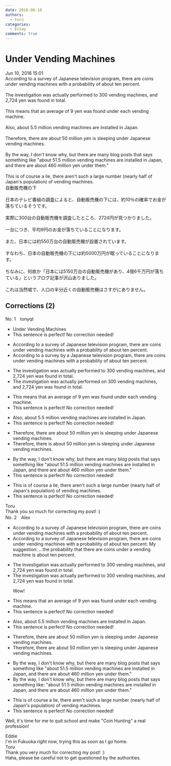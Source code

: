 ```yaml
---
date: 2016-06-10
authors:
  - toru
categories:
  - Essay
comments: true
---
```


# Under Vending Machines
<div class="date">Jun 10, 2016 15:01</div>
<div id="post"><div id="body_show_ori">
According to a survey of Japanese television program, there are coins under vending machines with a probability of about ten percent.<br/><br/>The investigation was actually performed to 300 vending machines, and 2,724 yen was found in total.<br/><br/>This means that an average of 9 yen was found under each vending machine.<br/><br/>Also, about 5.5 million vending machines are installed in Japan.<br/><br/>Therefore, there are about 50 million yen is sleeping under Japanese vending machines.<br/><br/>By the way, I don't know why, but there are many blog posts that says something like "about 51.5 million vending machines are installed in Japan, and there are about 460 million yen under them."<br/><br/>This is of course a lie, there aren't such a large number (nearly half of Japan's population) of vending machines.
</div></div>

<!-- more -->

<div id="post_ja"><div id="body_show_mo">
自動販売機の下<br/><br/>日本のテレビ番組の調査によると、自動販売機の下には、約10％の確率でお金が落ちているそうです。<br/><br/>実際に300台の自動販売機を調査したところ、2724円が見つかりました。<br/><br/>一台につき、平均9円のお金が落ちていることになります。<br/><br/>また、日本には約550万台の自動販売機が設置されています。<br/><br/>すなわち、日本の自動販売機の下には約5000万円が眠っていることになります。<br/><br/>ちなみに、何故か「日本には5150万台の自動販売機があり、4億6千万円が落ちている」というブログ記事が沢山ありました。<br/><br/>これは当然嘘で、人口の半分近くの自動販売機はさすがにありません。
</div></div>

## Corrections (2)
<div id="block"><div class="first_name"> No. 1　<span class="just_name">tonyqt</span></div><div id="block2">
<ul class="correction_field">
<li class="incorrect">Under Vending Machines</li>
<li class="corrected perfect">This sentence is perfect! No correction needed!</li>
</ul>
<ul class="correction_field">
<li class="incorrect">According to a survey of Japanese television program, there are coins under vending machines with a probability of about ten percent.</li>
<li class="corrected correct">
According to a survey <span class="f_blue">by a</span> Japanese television program, there are coins under vending machines with a probability of about ten percent.
</li>
</ul>
<ul class="correction_field">
<li class="incorrect">The investigation was actually performed to 300 vending machines, and 2,724 yen was found in total.</li>
<li class="corrected correct">
The investigation was actually performed <span class="f_blue">on</span> 300 vending machines, and 2,724 yen was found in total.
</li>
</ul>
<ul class="correction_field">
<li class="incorrect">This means that an average of 9 yen was found under each vending machine.</li>
<li class="corrected perfect">This sentence is perfect! No correction needed!</li>
</ul>
<ul class="correction_field">
<li class="incorrect">Also, about 5.5 million vending machines are installed in Japan.</li>
<li class="corrected perfect">This sentence is perfect! No correction needed!</li>
</ul>
<ul class="correction_field">
<li class="incorrect">Therefore, there are about 50 million yen is sleeping under Japanese vending machines.</li>
<li class="corrected correct">
Therefore, there <span class="f_blue">is</span> about 50 million yen <span class="sline"><span class="f_red">is</span></span> sleeping under Japanese vending machines.
</li>
</ul>
<ul class="correction_field">
<li class="incorrect">By the way, I don't know why, but there are many blog posts that says something like "about 51.5 million vending machines are installed in Japan, and there are about 460 million yen under them."</li>
<li class="corrected perfect">This sentence is perfect! No correction needed!</li>
</ul>
<ul class="correction_field">
<li class="incorrect">This is of course a lie, there aren't such a large number (nearly half of Japan's population) of vending machines.</li>
<li class="corrected perfect">This sentence is perfect! No correction needed!</li>
</ul>
</div><div class="name"><span class="just_name">Toru</span><br>
Thank you so much for correcting my post! :)
</div>
</div>
<div id="block"><div class="first_name"> No. 2　<span class="just_name">Alex</span></div><div id="block2">
<ul class="correction_field">
<li class="incorrect">According to a survey of Japanese television program, there are coins under vending machines with a probability of about ten percent.</li>
<li class="corrected correct">
According to a survey of Japanese television program, there are coins under vending machines with a probability of about ten percent. <span class="f_blue">My suggestion: ...the probability that there are coins under a vending machine is about ten percent. </span>
</li>
</ul>
<ul class="correction_field">
<li class="incorrect">The investigation was actually performed to 300 vending machines, and 2,724 yen was found in total.</li>
<li class="corrected correct">
The investigation was actually performed to 300 vending machines, and 2,724 yen was found in total.
<p class="correction_comment">Wow!</p>
</li>
</ul>
<ul class="correction_field">
<li class="incorrect">This means that an average of 9 yen was found under each vending machine.</li>
<li class="corrected perfect">This sentence is perfect! No correction needed!</li>
</ul>
<ul class="correction_field">
<li class="incorrect">Also, about 5.5 million vending machines are installed in Japan.</li>
<li class="corrected perfect">This sentence is perfect! No correction needed!</li>
</ul>
<ul class="correction_field">
<li class="incorrect">Therefore, there are about 50 million yen is sleeping under Japanese vending machines.</li>
<li class="corrected correct">
Therefore, there are about 50 million yen <span class="sline">is</span> sleeping under Japanese vending machines.
</li>
</ul>
<ul class="correction_field">
<li class="incorrect">By the way, I don't know why, but there are many blog posts that says something like "about 51.5 million vending machines are installed in Japan, and there are about 460 million yen under them."</li>
<li class="corrected correct">
By the way, I don't know why, but there are many blog posts that say<span class="sline">s something like<span class="f_blue">:</span></span> "about 51.5 million vending machines are installed in Japan, and there are about 460 million yen under them."
</li>
</ul>
<ul class="correction_field">
<li class="incorrect">This is of course a lie, there aren't such a large number (nearly half of Japan's population) of vending machines.</li>
<li class="corrected perfect">This sentence is perfect! No correction needed!</li>
</ul>
<p class="comment_small">
 Well, it's time for me to quit school and make "Coin Hunting" a real profession!
</p>

</div><div class="name"><span class="just_name">Eddie</span><br>
I'm in Fukuoka right now, trying this as soon as I go home.
</div>
<div class="name"><span class="just_name">Toru</span><br>
Thank you very much for correcting my post! :)<br/>Haha, please be careful not to get questioned by the authorities.
</div>
</div>
